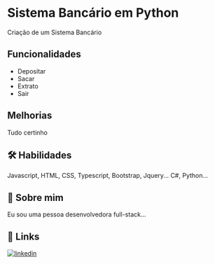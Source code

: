 
# Sistema Bancário em Python

Criação de um Sistema Bancário






## Funcionalidades

- Depositar
- Sacar
- Extrato
- Sair


## Melhorias

Tudo certinho


## 🛠 Habilidades
Javascript, HTML, CSS, Typescript, Bootstrap, Jquery...
C#, Python...


## 🚀 Sobre mim
Eu sou uma pessoa desenvolvedora full-stack...


## 🔗 Links

[![linkedin](https://img.shields.io/badge/linkedin-0A66C2?style=for-the-badge&logo=linkedin&logoColor=white)](https://www.linkedin.com/in/rodrigopresidati/)


